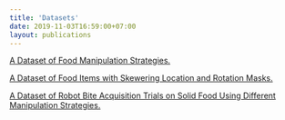 ```yaml
---
title: 'Datasets'
date: 2019-11-03T16:59:00+07:00
layout: publications
---
```


[A Dataset of Food Manipulation Strategies.](https://doi.org/10.7910/DVN/8TTXZ7)

[A Dataset of Food Items with Skewering Location and Rotation Masks.](https://doi.org/10.7910/DVN/GHV7XZ)

[A Dataset of Robot Bite Acquisition Trials on Solid Food Using Different Manipulation Strategies.](https://doi.org/10.7910/DVN/8A1XO3)
